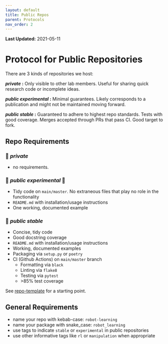 ```yaml
---
layout: default
title: Public Repos
parent: Protocols
nav_order: 2
---
```

**Last Updated:** 2021-05-11
# Protocol for Public Repositories

There are 3 kinds of repositories we host:

 **_private_ :** Only visible to other lab members. Useful for sharing quick research code or incomplete ideas.

 **_public experimental_ :** Minimal guarantees. Likely corresponds to a publication and might not be maintained moving forward.

 **_public stable_ :** Guaranteed to adhere to highest repo standards. Tests with good coverage. Merges accepted through PRs that pass CI. Good target to fork.


## Repo Requirements

### 🌱 **_private_**
- no requirements.

### 🌿 **_public experimental_** 🧪
- Tidy code on `main/master`. No extraneous files that play no role in the functionality
- `README.md` with installation/usage instructions
- One working, documented example

### 🌲 **_public stable_**
- Concise, tidy code
- Good docstring coverage
- `README.md` with installation/usage instructions
- Working, documented examples
- Packaging via `setup.py` or `poetry`
- CI (Github Actions) on `main/master` branch
  - Formatting via `black`
  - Linting via `flake8`
  - Testing via `pytest`
  - \>85% test coverage
  
See [repo-template](https://github.com/UWRobotLearning/repo-template) for a starting point.

## General Requirements
- name your repo with kebab-case: `robot-learning`
- name your package with snake_case: `robot_learning`
- use tags to indicate `stable` or `experimental` in public repositories
- use other informative tags like `rl` or `manipulation` when appropriate
